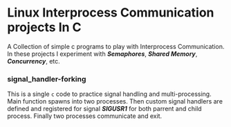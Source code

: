 # Linux Interprocess Communication projects In C
A Collection of simple c programs to play with Interprocess Communication. In these projects I experiment with ***Semaphores***, ***Shared Memory***, ***Concurrency***, etc.


### signal_handler-forking
This is a single `c` code to practice signal handling and multi-processing. Main function spawns into two processes. Then custom signal handlers are defined and registered for signal ***SIGUSR1*** for both parrent and child process. Finally two processes communicate and exit.

###
